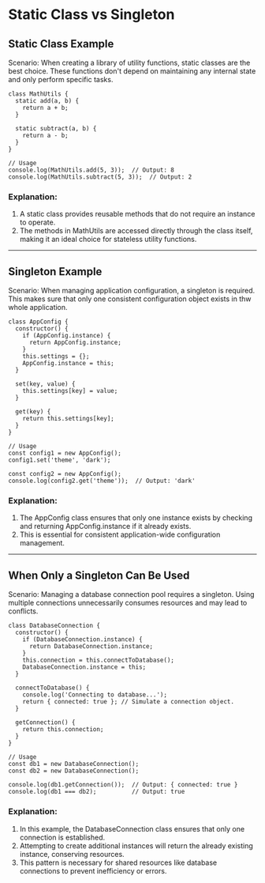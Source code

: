 # Static Class vs Singleton

## Static Class Example

Scenario: When creating a library of utility functions, static classes are the best choice. These functions don't depend on maintaining any internal state and only perform specific tasks.

```
class MathUtils {
  static add(a, b) {
    return a + b;
  }

  static subtract(a, b) {
    return a - b;
  }
}

// Usage
console.log(MathUtils.add(5, 3));  // Output: 8
console.log(MathUtils.subtract(5, 3));  // Output: 2
```

### Explanation:

1. A static class provides reusable methods that do not require an instance to operate.
2. The methods in MathUtils are accessed directly through the class itself, making it an ideal choice for stateless utility functions.

---

## Singleton Example

Scenario: When managing application configuration, a singleton is required. This makes sure that only one consistent configuration object exists in thw whole application.

```
class AppConfig {
  constructor() {
    if (AppConfig.instance) {
      return AppConfig.instance;
    }
    this.settings = {};
    AppConfig.instance = this;
  }

  set(key, value) {
    this.settings[key] = value;
  }

  get(key) {
    return this.settings[key];
  }
}

// Usage
const config1 = new AppConfig();
config1.set('theme', 'dark');

const config2 = new AppConfig();
console.log(config2.get('theme'));  // Output: 'dark'
```

### Explanation:

1. The AppConfig class ensures that only one instance exists by checking and returning AppConfig.instance if it already exists.
2. This is essential for consistent application-wide configuration management.

---

## When Only a Singleton Can Be Used

Scenario: Managing a database connection pool requires a singleton. Using multiple connections unnecessarily consumes resources and may lead to conflicts.

```
class DatabaseConnection {
  constructor() {
    if (DatabaseConnection.instance) {
      return DatabaseConnection.instance;
    }
    this.connection = this.connectToDatabase();
    DatabaseConnection.instance = this;
  }

  connectToDatabase() {
    console.log('Connecting to database...');
    return { connected: true }; // Simulate a connection object.
  }

  getConnection() {
    return this.connection;
  }
}

// Usage
const db1 = new DatabaseConnection();
const db2 = new DatabaseConnection();

console.log(db1.getConnection());  // Output: { connected: true }
console.log(db1 === db2);          // Output: true
```

### Explanation:

1. In this example, the DatabaseConnection class ensures that only one connection is established.
2. Attempting to create additional instances will return the already existing instance, conserving resources.
3. This pattern is necessary for shared resources like database connections to prevent inefficiency or errors.
